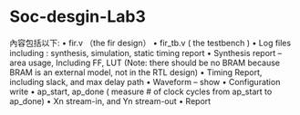 # Soc-desgin-Lab3
內容包括以下:
• fir.v （the fir design）
• fir_tb.v ( the testbench )
• Log files including : synthesis, simulation, static timing report
• Synthesis report – area usage, Including FF, LUT (Note: there should be no BRAM because BRAM is an external model, not in the RTL design)
• Timing Report, including slack, and max delay path
• Waveform – show
• Configuration write
• ap_start, ap_done ( measure # of clock cycles from ap_start to ap_done)
• Xn stream-in, and Yn stream-out
• Report
